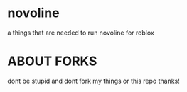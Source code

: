 # novoline
a things that are needed to run novoline for roblox

# ABOUT FORKS
dont be stupid and dont fork my things or  this repo thanks!
